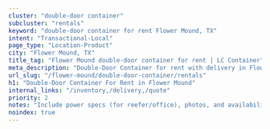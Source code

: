 ```yaml
---
cluster: "double-door container"
subcluster: "rentals"
keyword: "double-door container for rent Flower Mound, TX"
intent: "Transactional-Local"
page_type: "Location-Product"
city: "Flower Mound, TX"
title_tag: "Flower Mound double-door container for rent | LC Container"
meta_description: "Double-Door Container for rent with delivery in Flower Mound, TX. LC Container — local Since 2003. Get pricing today."
url_slug: "/flower-mound/double-door-container/rentals"
h1: "Double-Door Container For Rent in Flower Mound"
internal_links: "/inventory,/delivery,/quote"
priority: 2
notes: "Include power specs (for reefer/office), photos, and availability."
noindex: true
---
```


<!-- TODO: Add unique city/inventory copy, images, and internal links here. -->
